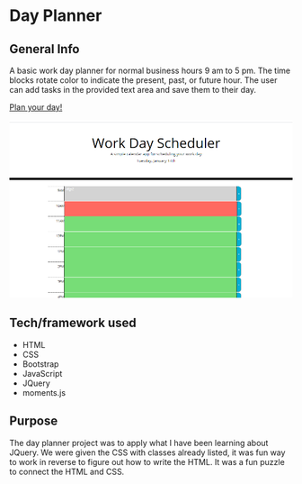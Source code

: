# Day Planner

## General Info 

A basic work day planner for normal business hours 9 am to 5 pm. The time blocks rotate color to indicate the present, past, or future hour. The user can add tasks in the provided text area and save them to their day. 


[Plan your day!](https://natashacwolfe.github.io/day-planner/)


![Day Planner](assets/images/screenshot.png)

## Tech/framework used
* HTML
* CSS
* Bootstrap
* JavaScript
* JQuery
* moments.js


## Purpose

The day planner project was to apply what I have been learning about JQuery. We were given the CSS with classes already listed, it was fun way to work in reverse to figure out how to write the HTML. It was a fun puzzle to connect the HTML and CSS. 

